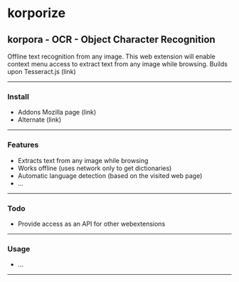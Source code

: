 # korporize

## korpora - OCR - Object Character Recognition

Offline text recognition from any image. This web extension will enable context menu access to extract text from any image while browsing. Builds upon Tesseract.js (link)

****

### Install

- Addons Mozilla page (link)
- Alternate (link)

****

### Features

- Extracts text from any image while browsing
- Works offline (uses network only to get dictionaries)
- Automatic language detection (based on the visited web page)
- ...

****

### Todo

- Provide access as an API for other webextensions

****

### Usage

- ...

****